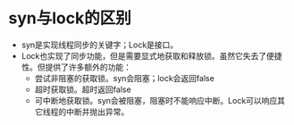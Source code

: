 # syn与lock的区别

- syn是实现线程同步的关键字；Lock是接口。
- Lock也实现了同步功能，但是需要显式地获取和释放锁。虽然它失去了便捷性。但提供了许多额外的功能：
  - 尝试非阻塞的获取锁。syn会阻塞；lock会返回false
  - 超时获取锁。超时返回false
  - 可中断地获取锁。syn会被阻塞，阻塞时不能响应中断。Lock可以响应其它线程的中断并抛出异常。